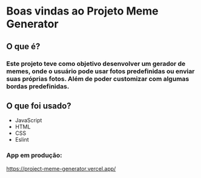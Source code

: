 # Boas vindas ao Projeto Meme Generator

## O que é?

### Este projeto teve como objetivo desenvolver um gerador de memes, onde o usuário pode usar fotos predefinidas ou enviar suas próprias fotos. Além de poder customizar com algumas bordas predefinidas.

## O que foi usado?

- JavaScript
- HTML
- CSS
- Eslint

### App em produção:
https://project-meme-generator.vercel.app/